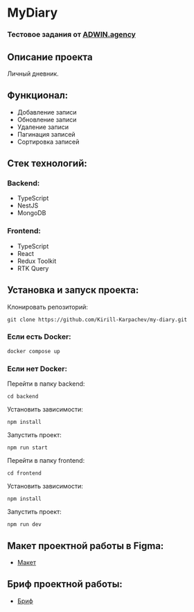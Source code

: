# MyDiary

### Тестовое задания от [ADWIN.agency](https://adwin.agency/)

## Описание проекта

Личный дневник.

## Функционал:

- Добавление записи
- Обновление записи
- Удаление записи
- Пагинация записей
- Сортировка записей

## Стек технологий:

### Backend:

- TypeScript
- NestJS
- MongoDB

### Frontend:

- TypeScript
- React
- Redux Toolkit
- RTK Query

## Установка и запуск проекта:

Клонировать репозиторий:

    git clone https://github.com/Kirill-Karpachev/my-diary.git

### Если есть Docker:

    docker compose up

### Если нет Docker:

Перейти в папку backend:

    cd backend

Установить зависимости:

    npm install

Запустить проект:

    npm run start

Перейти в папку frontend:

    cd frontend

Установить зависимости:

    npm install

Запустить проект:

    npm run dev

## Макет проектной работы в Figma:

- [Макет](https://www.figma.com/file/Jl0fTIgR0oWVaVhLLbI5or/Mockup-sample?type=design&mode=design)

## Бриф проектной работы:

- [Бриф](https://dynalist.io/d/6g-cygRRKeb1_czYVukCetKd)
